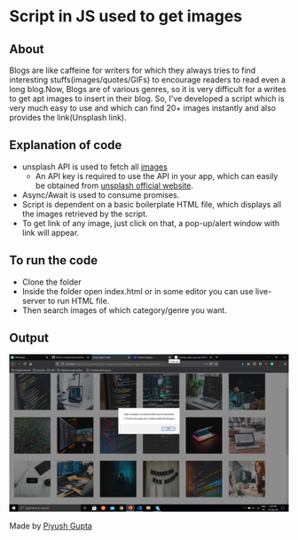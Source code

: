 # Script in JS used to get images

## About

Blogs are like caffeine for writers for which they always tries to find interesting stuffs(images/quotes/GIFs) to encourage readers to read even a long blog.Now, Blogs are of various genres, so it is very difficult for a writes to get apt images to insert in their blog. So, I've developed a script which is very much easy to use and which can find 20+ images instantly and also provides the link(Unsplash link).

## Explanation of code

- unsplash API is used to fetch all [images](https://api.unsplash.com/search/photos?per_page=30&query=[word]&client_id=[key])
    - An API key is required to use the API in your app, which can easily be obtained from [unsplash official website](https://unsplash.com/developers).
- Async/Await is used to consume promises.
- Script is dependent on a basic boilerplate HTML file, which displays all the images retrieved by the script.
- To get link of any image, just click on that, a pop-up/alert window with link will appear.

## To run the code

- Clone the folder
- Inside the folder open index.html or in some editor you can use live-server to run HTML file.
- Then search images of which category/genre you want.

## Output
![image](app.png)

Made by [Piyush Gupta](https://github.com/gupta-piyush19)